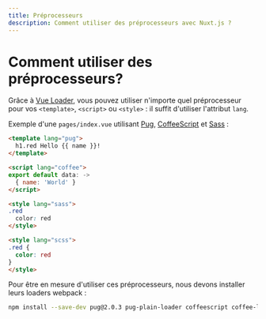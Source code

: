 ```yaml
---
title: Préprocesseurs
description: Comment utiliser des préprocesseurs avec Nuxt.js ?
---
```


# Comment utiliser des préprocesseurs?

Grâce à [Vue Loader](http://vue-loader.vuejs.org/fr/configurations/pre-processors.html), vous pouvez utiliser n'importe quel préprocesseur pour vos `<template>`, `<script>` ou `<style>` : il suffit d'utiliser l'attribut `lang`.

Exemple d'une `pages/index.vue` utilisant [Pug](https://github.com/pugjs/pug), [CoffeeScript](http://coffeescript.org) et [Sass](http://sass-lang.com/) :

```html
<template lang="pug">
  h1.red Hello {{ name }}!
</template>

<script lang="coffee">
export default data: ->
  { name: 'World' }
</script>

<style lang="sass">
.red
  color: red
</style>

<style lang="scss">
.red {
  color: red
}
</style>
```

Pour être en mesure d'utiliser ces préprocesseurs, nous devons installer leurs loaders webpack :

```bash
npm install --save-dev pug@2.0.3 pug-plain-loader coffeescript coffee-loader node-sass sass-loader
```
